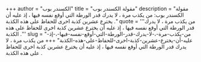+++
author = "الكسندر بوب"
title = "مقولة الكسندر بوب"
description = "مقولة الكسندر بوب: من يكذب مرة ، لا يدرك قدر الورطة التي أوقع نفسه فيها ، إذ عليه أن يخترع عشرين كذبة اخرى للحفاظ على هذه الكذبة ."
quote = '''من يكذب مرة ، لا يدرك قدر الورطة التي أوقع نفسه فيها ، إذ عليه أن يخترع عشرين كذبة اخرى للحفاظ على هذه الكذبة .'''
slug = "من-يكذب-مرة-،-لا-يدرك-قدر-الورطة-التي-أوقع-نفسه-فيها-،-إذ-عليه-أن-يخترع-عشرين-كذبة-اخرى-للحفاظ-على-هذه-الكذبة"
+++
من يكذب مرة ، لا يدرك قدر الورطة التي أوقع نفسه فيها ، إذ عليه أن يخترع عشرين كذبة اخرى للحفاظ على هذه الكذبة .
